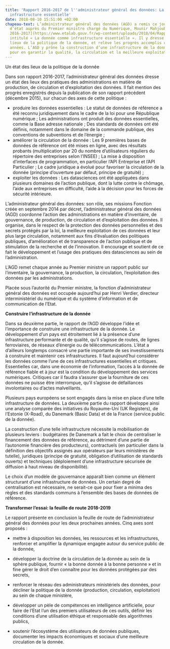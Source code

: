 ```yaml
---
title: 'Rapport 2016-2017 de l''administrateur général des données: La donnée comme
  infrastructure essentielle'
date: 2018-08-10 15:51:00 +02:00
chapeau-text: L’administrateur général des données (AGD) a remis ce jour au secrétaire
  d’état auprès du Premier ministre chargé du Numérique, Mounir Mahjoubi, son [rapport
  2016-2017](https://www.etalab.gouv.fr/wp-content/uploads/2018/04/RapportAGD_2016-2017_web.pdf),
  intitulé « La donnée comme infrastructure essentielle ». Il y dresse un état des
  lieux de la politique de la donnée, et relève les progrès accomplis ces deux dernières
  années. L’AGD y prône la construction d’une infrastructure de la donnée, nécessaire
  pour en garantir la qualité, la circulation et la meilleure exploitation possible.
---
```


Un état des lieux de la politique de la donnée

Dans son rapport 2016-2017, l’administrateur général des données dresse un état des lieux des pratiques des administrations en matière de production, de circulation et d’exploitation des données. Il fait mention des progrès enregistrés depuis la publication de son rapport précédent (décembre 2015), sur chacun des axes de cette politique :

* produire les données essentielles :
Le statut de données de référence a été reconnu juridiquement dans le cadre de la loi pour une République numérique ;
Les administrations ont produit des données essentielles, comme la Base adresse nationale ;
Des standards de données ont été définis, notamment dans le domaine de la commande publique, des conventions de subventions et de l’énergie ;
* améliorer la circulation de la donnée :
Les 9 premières bases de données de référence ont été mises en ligne, avec des résultats probants (multiplication par 20 du nombre d’utilisateurs réguliers du répertoire des entreprises selon l’INSEE) ;
La mise à disposition d’interfaces de programmation, en particulier l’API Entreprise et l’API Particulier ;
Le cadre juridique a évolué pour favoriser la circulation de la donnée (principe d’ouverture par défaut, principe de gratuité) ;
* exploiter les données :
Les datasciences ont été appliquées dans plusieurs domaines de l’action publique, dont la lutte contre le chômage, l’aide aux entreprises en difficulté, l’aide à la décision pour les forces de sécurité intérieure.

L’administrateur général des données: son rôle, ses missions
Fonction créée en septembre 2014 par décret, l’administrateur général des données (AGD) coordonne l’action des administrations en matière d’inventaire, de gouvernance, de production, de circulation et d’exploitation des données. Il organise, dans le respect de la protection des données personnelles et des secrets protégés par la loi, la meilleure exploitation de ces données et leur plus large circulation, notamment aux fins d’évaluation des politiques publiques, d’amélioration et de transparence de l’action publique et de stimulation de la recherche et de l’innovation. Il encourage et soutient de ce fait le développement et l’usage des pratiques des datasciences au sein de l’administration.

L’AGD remet chaque année au Premier ministre un rapport public sur l’inventaire, la gouvernance, la production, la circulation, l’exploitation des données par les administrations.

Placée sous l’autorité du Premier ministre, la fonction d’administrateur général des données est occupée aujourd’hui par Henri Verdier, directeur interministériel du numérique et du système d’information et de communication de l’Etat.

**Construire l’infrastructure de la donnée**

Dans sa deuxième partie, le rapport de l’AGD développe l’idée et l’importance de construire une infrastructure de la donnée. Le développement d’un pays est étroitement lié à la présence d’une infrastructure performante et de qualité, qu’il s’agisse de routes, de lignes ferroviaires, de réseaux d’énergie ou de télécommunications. L’état a d’ailleurs longtemps consacré une partie importante de ses investissements à construire et maintenir ces infrastructures. Il faut aujourd’hui considérer les données comme l’une de ces infrastructures essentielles et critiques. Essentielles car, dans une économie de l’information, l’accès à la donnée de référence fiable et à jour est la condition du développement des services numériques. Critiques car il faudra s’assurer que la fourniture de ces données ne puisse être interrompue, qu’il s’agisse de défaillances involontaires ou d’actes malveillants.

Plusieurs pays européens se sont engagés dans la mise en place d’une telle infrastructure de données. La deuxième partie du rapport développe ainsi une analyse comparée des initiatives du Royaume-Uni (UK Registers), de l’Estonie (X-Road), du Danemark (Basic Data) et de la France (service public de la donnée).

La construction d’une telle infrastructure nécessite la mobilisation de plusieurs leviers : budgétaires (le Danemark a fait le choix de centraliser le financement des données de référence, au détriment d’une partie de l’autonomie financière des producteurs), contractuels (en particulier dans la définition des objectifs assignés aux opérateurs par leurs ministères de tutelle), juridiques (principe de gratuité, obligation d’utilisation de standards ouverts) et techniques (déploiement d’une infrastructure sécurisée de diffusion à haut niveau de disponibilité).

Le choix d’un modèle de gouvernance apparaît bien comme un élément structurant d’une infrastructure de données. Un certain degré de centralisation est nécessaire, ne serait-ce que pour fixer a minima des règles et des standards communs à l’ensemble des bases de données de référence.

**Transformer l’essai: la feuille de route 2018-2019**

Le rapport présente en conclusion la feuille de route de l’administrateur général des données pour les deux prochaines années. Cinq axes sont proposés :

* mettre à disposition les données, les ressources et les infrastructures, renforcer et amplifier la dynamique engagée autour du service public de la donnée,

* développer la doctrine de la circulation de la donnée au sein de la sphère publique, fournir « la bonne donnée à la bonne personne » et in fine gérer le droit d’en connaître pour les données protégées par des secrets,

* renforcer le réseau des administrateurs ministériels des données, pour décliner la politique de la donnée (production, circulation, exploitation) au sein de chaque ministère,

* développer un pèle de compétences en intelligence artificielle, pour faire de l’Etat l’un des premiers utilisateurs de ces outils, définir les conditions d’une utilisation éthique et responsable des algorithmes publics,

* soutenir l’écosystème des utilisateurs de données publiques, documenter les impacts économiques et sociaux d’une meilleure circulation de la donnée.
